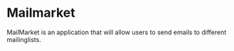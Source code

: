 Mailmarket
==========

MailMarket is an application that will allow users to send emails to different mailinglists. 